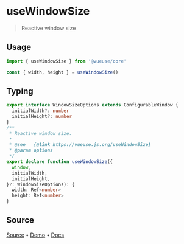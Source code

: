 <!--DEMO_STARTS-->
<script setup>
import Demo from './demo.vue'
</script>
<DemoContainer><Demo/></DemoContainer>
<!--DEMO_ENDS-->

<!--HEAD_STARTS--><!--HEAD_ENDS-->


# useWindowSize

> Reactive window size

## Usage

```js
import { useWindowSize } from '@vueuse/core'

const { width, height } = useWindowSize()
```


<!--FOOTER_STARTS-->
## Typing

```typescript
export interface WindowSizeOptions extends ConfigurableWindow {
  initialWidth?: number
  initialHeight?: number
}
/**
 * Reactive window size.
 *
 * @see   {@link https://vueuse.js.org/useWindowSize}
 * @param options
 */
export declare function useWindowSize({
  window,
  initialWidth,
  initialHeight,
}?: WindowSizeOptions): {
  width: Ref<number>
  height: Ref<number>
}
```

## Source

[Source](https://github.com/antfu/vueuse/blob/master/packages/core/useWindowSize/index.ts) • [Demo](https://github.com/antfu/vueuse/blob/master/packages/core/useWindowSize/demo.vue) • [Docs](https://github.com/antfu/vueuse/blob/master/packages/core/useWindowSize/index.md)


<!--FOOTER_ENDS-->